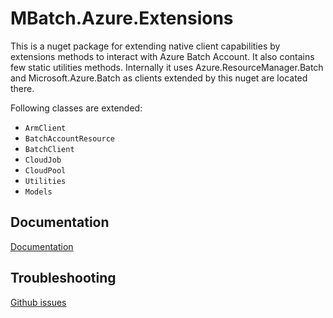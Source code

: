 ﻿# MBatch.Azure.Extensions

This is a nuget package for extending native client capabilities by extensions methods to interact with Azure Batch Account. It also contains few static utilities methods.
Internally it uses Azure.ResourceManager.Batch and Microsoft.Azure.Batch as clients extended by this nuget are located there.

Following classes are extended:
* `ArmClient`
* `BatchAccountResource`
* `BatchClient`
* `CloudJob`
* `CloudPool`
* `Utilities`
* `Models`

## Documentation
[Documentation](Docs/Main.md)

## Troubleshooting
[Github issues](https://github.com/marcin-gutka/MBatch/issues)
 